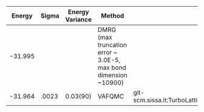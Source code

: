 | Energy                | Sigma           | Energy Variance  | Method                                                           | Data Repository                     |
|-----------------------|-----------------|------------------|------------------------------------------------------------------|-------------------------------------|
| -31.995               |                 |                  | DMRG (max truncation error ~ 3.0E-5, max bond dimension ~10900)  |
| -31.964               | .0023           |  0.03(90)        | VAFQMC                                                           |  git-scm.sissa.it:TurboLattice/HST_AAD/example/8x8/U8/muf4/open/b4n 

